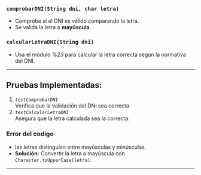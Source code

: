 


###  `comprobarDNI(String dni, char letra)`
- Comprobe si el DNI es válido comparando la letra.
-  Se valida la letra a **mayúscula**.

###  `calcularLetraDNI(String dni)`
- Usa el módulo *%23* para calcular la letra correcta según la normativa del DNI.

---

##  Pruebas Implementadas:
1. *`testComprobarDNI`*  
    Verifica que la validación del DNI sea correcta.
2. *`testCalcularLetraDNI`*  
    Asegura que la letra calculada sea la correcta.

### Error del codigo
- las letras distinguían entre mayúsculas y minúsculas.
- **Solución:** Convertir la letra a mayúscula con `Character.toUpperCase(letra)`.

---



